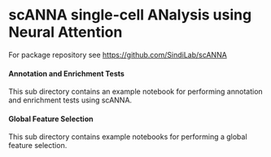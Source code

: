 # scANNA single-cell ANalysis using Neural Attention

For package repository see https://github.com/SindiLab/scANNA



#### Annotation and Enrichment Tests
This sub directory contains an example notebook for performing annotation and enrichment tests using scANNA.


#### Global Feature Selection
This sub directory contains example notebooks for performing a global feature selection.

